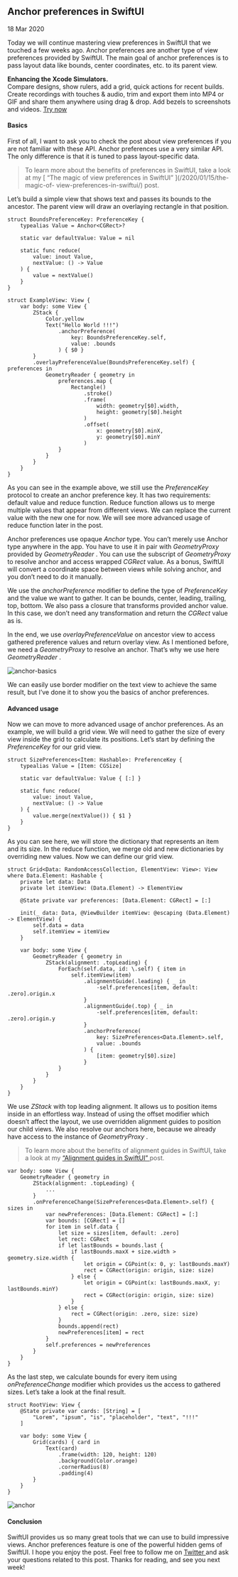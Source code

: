 ##  Anchor preferences in SwiftUI

18 Mar 2020

Today we will continue mastering view preferences in SwiftUI that we touched a
few weeks ago. Anchor preferences are another type of view preferences
provided by SwiftUI. The main goal of anchor preferences is to pass layout
data like bounds, center coordinates, etc. to its parent view.

**Enhancing the Xcode Simulators.**  
Compare designs, show rulers, add a grid, quick actions for recent builds.
Create recordings with touches & audio, trim and export them into MP4 or GIF
and share them anywhere using drag & drop. Add bezels to screenshots and
videos. [ Try now ](https://gumroad.com/a/931293139/ftvbh)

####  Basics

First of all, I want to ask you to check the post about view preferences if
you are not familiar with these API. Anchor preferences use a very similar
API. The only difference is that it is tuned to pass layout-specific data.

> To learn more about the benefits of preferences in SwiftUI, take a look at
> my [ “The magic of view preferences in SwiftUI” ](/2020/01/15/the-magic-of-
> view-preferences-in-swiftui/) post.

Let’s build a simple view that shows text and passes its bounds to the
ancestor. The parent view will draw an overlaying rectangle in that position.

    
    
    struct BoundsPreferenceKey: PreferenceKey {
        typealias Value = Anchor<CGRect>?
    
        static var defaultValue: Value = nil
    
        static func reduce(
            value: inout Value,
            nextValue: () -> Value
        ) {
            value = nextValue()
        }
    }
    
    struct ExampleView: View {
        var body: some View {
            ZStack {
                Color.yellow
                Text("Hello World !!!")
                    .anchorPreference(
                        key: BoundsPreferenceKey.self,
                        value: .bounds
                    ) { $0 }
            }
            .overlayPreferenceValue(BoundsPreferenceKey.self) { preferences in
                GeometryReader { geometry in
                    preferences.map {
                        Rectangle()
                            .stroke()
                            .frame(
                                width: geometry[$0].width,
                                height: geometry[$0].height
                            )
                            .offset(
                                x: geometry[$0].minX,
                                y: geometry[$0].minY
                            )
                    }
                }
            }
        }
    }
    

As you can see in the example above, we still use the _PreferenceKey_ protocol
to create an anchor preference key. It has two requirements: default value and
reduce function. Reduce function allows us to merge multiple values that
appear from different views. We can replace the current value with the new one
for now. We will see more advanced usage of reduce function later in the post.

Anchor preferences use opaque _Anchor_ type. You can’t merely use Anchor type
anywhere in the app. You have to use it in pair with _GeometryProxy_ provided
by _GeometryReader_ . You can use the subscript of _GeometryProxy_ to resolve
anchor and access wrapped _CGRect_ value. As a bonus, SwiftUI will convert a
coordinate space between views while solving anchor, and you don’t need to do
it manually.

We use the _anchorPreference_ modifier to define the type of _PreferenceKey_
and the value we want to gather. It can be bounds, center, leading, trailing,
top, bottom. We also pass a closure that transforms provided anchor value. In
this case, we don’t need any transformation and return the _CGRect_ value as
is.

In the end, we use _overlayPreferenceValue_ on ancestor view to access
gathered preference values and return overlay view. As I mentioned before, we
need a _GeometryProxy_ to resolve an anchor. That’s why we use here
_GeometryReader_ .

![anchor-basics](/public/anchor-basics.png)

We can easily use border modifier on the text view to achieve the same result,
but I’ve done it to show you the basics of anchor preferences.

####  Advanced usage

Now we can move to more advanced usage of anchor preferences. As an example,
we will build a grid view. We will need to gather the size of every view
inside the grid to calculate its positions. Let’s start by defining the
_PreferenceKey_ for our grid view.

    
    
    struct SizePreferences<Item: Hashable>: PreferenceKey {
        typealias Value = [Item: CGSize]
    
        static var defaultValue: Value { [:] }
    
        static func reduce(
            value: inout Value,
            nextValue: () -> Value
        ) {
            value.merge(nextValue()) { $1 }
        }
    }
    

As you can see here, we will store the dictionary that represents an item and
its size. In the reduce function, we merge old and new dictionaries by
overriding new values. Now we can define our grid view.

    
    
    struct Grid<Data: RandomAccessCollection, ElementView: View>: View where Data.Element: Hashable {
        private let data: Data
        private let itemView: (Data.Element) -> ElementView
    
        @State private var preferences: [Data.Element: CGRect] = [:]
    
        init(_ data: Data, @ViewBuilder itemView: @escaping (Data.Element) -> ElementView) {
            self.data = data
            self.itemView = itemView
        }
    
        var body: some View {
            GeometryReader { geometry in
                ZStack(alignment: .topLeading) {
                    ForEach(self.data, id: \.self) { item in
                        self.itemView(item)
                            .alignmentGuide(.leading) { _ in
                                -self.preferences[item, default: .zero].origin.x
                            }
                            .alignmentGuide(.top) { _ in
                                -self.preferences[item, default: .zero].origin.y
                            }
                            .anchorPreference(
                                key: SizePreferences<Data.Element>.self,
                                value: .bounds
                            ) {
                                [item: geometry[$0].size]
                            }
                    }
                }
            }
        }
    }
    

We use _ZStack_ with top leading alignment. It allows us to position items
inside in an effortless way. Instead of using the offset modifier which
doesn’t affect the layout, we use overridden alignment guides to position our
child views. We also resolve our anchors here, because we already have access
to the instance of _GeometryProxy_ .

> To learn more about the benefits of alignment guides in SwiftUI, take a look
> at my [ “Alignment guides in SwiftUI” ]() post.
    
    
    var body: some View {
        GeometryReader { geometry in
            ZStack(alignment: .topLeading) {
                ...
            }
            .onPreferenceChange(SizePreferences<Data.Element>.self) { sizes in
                var newPreferences: [Data.Element: CGRect] = [:]
                var bounds: [CGRect] = []
                for item in self.data {
                    let size = sizes[item, default: .zero]
                    let rect: CGRect
                    if let lastBounds = bounds.last {
                        if lastBounds.maxX + size.width > geometry.size.width {
                            let origin = CGPoint(x: 0, y: lastBounds.maxY)
                            rect = CGRect(origin: origin, size: size)
                        } else {
                            let origin = CGPoint(x: lastBounds.maxX, y: lastBounds.minY)
                            rect = CGRect(origin: origin, size: size)
                        }
                    } else {
                        rect = CGRect(origin: .zero, size: size)
                    }
                    bounds.append(rect)
                    newPreferences[item] = rect
                }
                self.preferences = newPreferences
            }
        }
    }
    

As the last step, we calculate bounds for every item using
_onPreferenceChange_ modifier which provides us the access to gathered sizes.
Let’s take a look at the final result.

    
    
    struct RootView: View {
        @State private var cards: [String] = [
            "Lorem", "ipsum", "is", "placeholder", "text", "!!!"
        ]
    
        var body: some View {
            Grid(cards) { card in
                Text(card)
                    .frame(width: 120, height: 120)
                    .background(Color.orange)
                    .cornerRadius(8)
                    .padding(4)
            }
        }
    }
    

![anchor](/public/anchor.png)

####  Conclusion

SwiftUI provides us so many great tools that we can use to build impressive
views. Anchor preferences feature is one of the powerful hidden gems of
SwiftUI. I hope you enjoy the post. Feel free to follow me on [ Twitter
](https://twitter.com/mecid) and ask your questions related to this post.
Thanks for reading, and see you next week!

